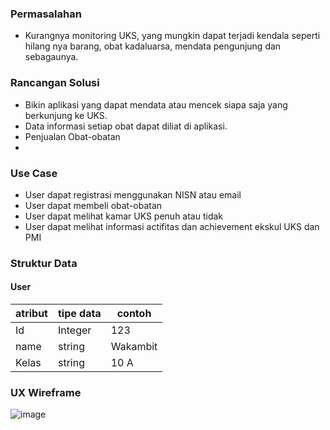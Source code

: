 
### Permasalahan
- Kurangnya monitoring UKS, yang mungkin dapat terjadi kendala seperti hilang nya barang, obat kadaluarsa, mendata pengunjung dan sebagaunya.
### Rancangan Solusi
- Bikin aplikasi yang dapat mendata atau mencek siapa saja yang berkunjung ke UKS.
- Data informasi setiap obat dapat diliat di aplikasi.
- Penjualan Obat-obatan
-
### Use Case
- User dapat registrasi menggunakan NISN atau email
- User dapat membeli obat-obatan
- User dapat melihat kamar UKS penuh atau tidak
- User dapat melihat informasi actifitas dan achievement ekskul UKS dan PMI
### Struktur Data
#### User
|atribut | tipe data| contoh|
|---|---|---|
|Id| Integer| 123|
|name| string| Wakambit|
|Kelas| string| 10 A|

### UX Wireframe
![image](https://user-images.githubusercontent.com/100669802/189517728-6113fe23-7001-4d07-af06-f7c0ffdcbaa6.png)
